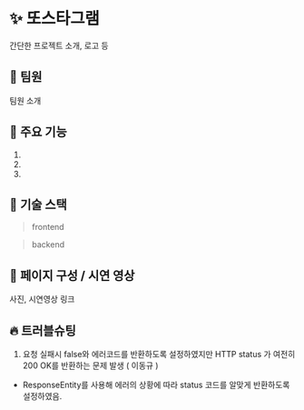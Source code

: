 # :sparkles: 또스타그램

간단한 프로젝트 소개, 로고 등

## :two_men_holding_hands: 팀원 

팀원 소개

## :page_facing_up: 주요 기능
1.
2.
3.

## :wrench: 기술 스택

> frontend

> backend


## :art: 페이지 구성 / 시연 영상

사진, 시연영상 링크

## :fire: 트러블슈팅

1. 요청 실패시 false와 에러코드를 반환하도록 설정하였지만 HTTP status 가 여전히 200 OK를 반환하는 문제 발생 ( 이동규 )
* ResponseEntity를 사용해 에러의 상황에 따라 status 코드를 알맞게 반환하도록 설정하였음.



